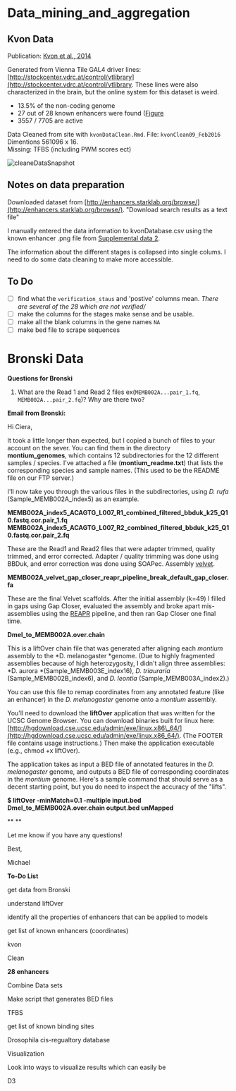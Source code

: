 # Data_mining_and_aggregation

## Kvon Data

Publication: [Kvon et al., 2014](http://www.nature.com/nature/journal/v512/n7512/full/nature13395.html)

Generated from Vienna Tile GAL4 driver lines: [http://stockcenter.vdrc.at/control/vtlibrary](http://stockcenter.vdrc.at/control/vtlibrary.  These lines were also characterized in the brain, but the online system for this dataset is weird.

-  13.5% of the non-coding genome 
-  27 out of 28 known enhancers were found ([Figure](http://www.nature.com/nature/journal/v512/n7512/fig_tab/nature13395_SF2.html)
-  3557 / 7705 are active

Data Cleaned from site with `kvonDataClean.Rmd`.  File: `kvonClean09_Feb2016`
Dimentions 561096 x 16.  
Missing: TFBS (including PWM scores ect)

![cleaneDataSnapshot](quiver-image-url/D83F854001F2DF381F581BEB06C9201B.png)

## Notes on data preparation 

Downloaded dataset from [http://enhancers.starklab.org/browse/](http://enhancers.starklab.org/browse/). "Download search results as a text file" 

I manually entered the data information to kvonDatabase.csv using the known enhancer .png file from [Supplemental data 2](http://www.nature.com/nature/journal/v512/n7512/fig_tab/nature13395_SF2.html).

The information about the different stages is collapsed into single colums. I need to do some data cleaning to make more accessible.

## To Do

- [ ] find what the `verification_staus` and 'postive' columns mean.  *There are several of the 28 which are not verified/*
- [ ] make the columns for the stages make sense and be usable. 
- [ ] make all the blank columns in the gene names `NA`
- [ ] make bed file to scrape sequences

# Bronski Data

**Questions for Bronski**

1. What are the Read 1 and Read 2 files ex(`MEMB002A...pair_1.fq`, `MEMB002A...pair_2.fq`)? Why are there two?

**Email from Bronski:**

Hi Ciera,

It took a little longer than expected, but I copied a bunch of files to your account on the sever. You can find them in the directory **montium\_genomes**, which contains 12 subdirectories for the 12 different samples / species. I've attached a file (**montium\_readme.txt**) that lists the corresponding species and sample names. (This used to be the README file on our FTP server.)

I'll now take you through the various files in the subdirectories, using *D. rufa* (Sample\_MEMB002A\_index5) as an example.

**MEMB002A\_index5\_ACAGTG\_L007\_R1\_combined\_filtered\_bbduk\_k25\_Q10.fastq.cor.pair\_1.fq
MEMB002A\_index5\_ACAGTG\_L007\_R2\_combined\_filtered\_bbduk\_k25\_Q10.fastq.cor.pair\_2.fq**

These are the Read1 and Read2 files that were adapter trimmed, quality trimmed, and error corrected. Adapter / quality trimming was done using BBDuk, and error correction was done using SOAPec. Assembly [velvet](http://www.ncbi.nlm.nih.gov/pmc/articles/PMC2336801/).

**MEMB002A\_velvet\_gap\_closer\_reapr\_pipeline\_break\_default\_gap\_closer.fa**

These are the final Velvet scaffolds. After the initial assembly (k=49) I filled in gaps using Gap Closer, evaluated the assembly and broke apart mis-assemblies using the [REAPR](http://www.genomebiology.com/2013/14/5/R47) pipeline, and then ran Gap Closer one final time.

**Dmel\_to\_MEMB002A.over.chain**

This is a liftOver chain file that was generated after aligning each *montium* assembly to the *D. melanogaster *genome. (Due to highly fragmented assemblies because of high heterozygosity, I didn't align three assemblies: *D. aurora *(Sample\_MEMB003E\_index16), *D. triauraria* (Sample\_MEMB002B\_index6), and *D. leontia* (Sample\_MEMB003A\_index2).)

You can use this file to remap coordinates from any annotated feature (like an enhancer) in the *D. melanogaster* genome onto a *montium* assembly. 

You'll need to download the **liftOver** application that was written for the UCSC Genome Browser. You can download binaries built for linux here: [http://hgdownload.cse.ucsc.edu/admin/exe/linux.x86\_64/](http://hgdownload.cse.ucsc.edu/admin/exe/linux.x86_64/). (The FOOTER file contains usage instructions.) Then make the application executable (e.g., chmod +x liftOver).

The application takes as input a BED file of annotated features in the *D. melanogaster* genome, and outputs a BED file of corresponding coordinates in the *montium* genome. Here's a sample command that should serve as a decent starting point, but you do need to inspect the accuracy of the "lifts".

**$ liftOver -minMatch=0.1 -multiple input.bed ****Dmel\_to\_MEMB002A.over.chain**** output.bed unMapped**

**
**

Let me know if you have any questions!

Best,

Michael

**To-Do List**

get data from Bronski

 understand liftOver

 identify all the properties of enhancers that can be applied to models 

 get list of known enhancers (coordinates)

 kvon 

 Clean

  **28 enhancers** 

 Combine Data sets 

 Make script that generates BED files

TFBS 

 get list of known binding sites

  Drosophila cis-regualtory database

Visualization

 Look into ways to visualize results which can easily be 

 D3